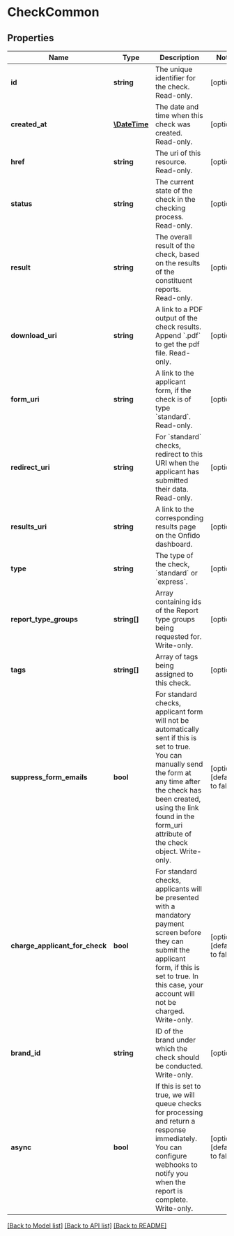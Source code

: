 # CheckCommon

## Properties
Name | Type | Description | Notes
------------ | ------------- | ------------- | -------------
**id** | **string** | The unique identifier for the check. Read-only. | [optional] 
**created_at** | [**\DateTime**](\DateTime.md) | The date and time when this check was created. Read-only. | [optional] 
**href** | **string** | The uri of this resource. Read-only. | [optional] 
**status** | **string** | The current state of the check in the checking process. Read-only. | [optional] 
**result** | **string** | The overall result of the check, based on the results of the constituent reports. Read-only. | [optional] 
**download_uri** | **string** | A link to a PDF output of the check results. Append &#x60;.pdf&#x60; to get the pdf file. Read-only. | [optional] 
**form_uri** | **string** | A link to the applicant form, if the check is of type &#x60;standard&#x60;. Read-only. | [optional] 
**redirect_uri** | **string** | For &#x60;standard&#x60; checks, redirect to this URI when the applicant has submitted their data. Read-only. | [optional] 
**results_uri** | **string** | A link to the corresponding results page on the Onfido dashboard. | [optional] 
**type** | **string** | The type of the check, &#x60;standard&#x60; or &#x60;express&#x60;. | [optional] 
**report_type_groups** | **string[]** | Array containing ids of the Report type groups being requested for. Write-only. | [optional] 
**tags** | **string[]** | Array of tags being assigned to this check. | [optional] 
**suppress_form_emails** | **bool** | For standard checks, applicant form will not be automatically sent if this is set to true. You can manually send the form at any time after the check has been created, using the link found in the form_uri attribute of the check object. Write-only. | [optional] [default to false]
**charge_applicant_for_check** | **bool** | For standard checks, applicants will be presented with a mandatory payment screen before they can submit the applicant form, if this is set to true. In this case, your account will not be charged. Write-only. | [optional] [default to false]
**brand_id** | **string** | ID of the brand under which the check should be conducted. Write-only. | [optional] 
**async** | **bool** | If this is set to true, we will queue checks for processing and return a response immediately. You can configure webhooks to notify you when the report is complete. Write-only. | [optional] [default to false]

[[Back to Model list]](../README.md#documentation-for-models) [[Back to API list]](../README.md#documentation-for-api-endpoints) [[Back to README]](../README.md)


